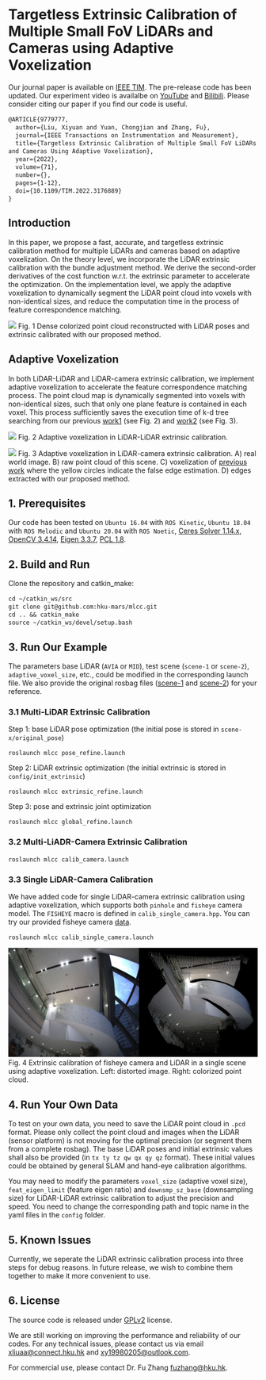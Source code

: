 # Targetless Extrinsic Calibration of Multiple Small FoV LiDARs and Cameras using Adaptive Voxelization

Our journal paper is available on [IEEE TIM](https://ieeexplore.ieee.org/document/9779777). The pre-release code has been updated. Our experiment video is availalbe on [YouTube](https://youtu.be/PaiYgAXl9iY) and [Bilibili](https://www.bilibili.com/video/BV1p64y1h7ae?spm_id_from=333.999.0.0). Please consider citing our paper if you find our code is useful.

```
@ARTICLE{9779777,
  author={Liu, Xiyuan and Yuan, Chongjian and Zhang, Fu},
  journal={IEEE Transactions on Instrumentation and Measurement},
  title={Targetless Extrinsic Calibration of Multiple Small FoV LiDARs and Cameras Using Adaptive Voxelization},
  year={2022},
  volume={71},
  number={},
  pages={1-12},
  doi={10.1109/TIM.2022.3176889}
}
```

<!-- [![](figure/cover.jpg)](https://ieeexplore.ieee.org/document/9779777) -->

<!-- ![](figure/cover.png) -->

## Introduction
In this paper, we propose a fast, accurate, and targetless extrinsic calibration method for multiple LiDARs and cameras based on adaptive voxelization. On the theory level, we incorporate the LiDAR extrinsic calibration with the bundle adjustment method. We derive the second-order derivatives of the cost function w.r.t. the extrinsic parameter to accelerate the optimization. On the implementation level, we apply the adaptive voxelization to dynamically segment the LiDAR point cloud into voxels with non-identical sizes, and reduce the computation time in the process of feature correspondence matching.

![](figure/dense_map.jpg)
Fig. 1 Dense colorized point cloud reconstructed with LiDAR poses and extrinsic calibrated with our proposed method.

## Adaptive Voxelization
In both LiDAR-LiDAR and LiDAR-camera extrinsic calibration, we implement adaptive voxelization to accelerate the feature correspondence matching process. The point cloud map is dynamically segmented into voxels with non-identical sizes, such that only one plane feature is contained in each voxel. This process sufficiently saves the execution time of k-d tree searching from our previous [work1](https://ieeexplore.ieee.org/document/9361153) (see Fig. 2) and [work2](https://ieeexplore.ieee.org/document/9495137?source=authoralert) (see Fig. 3).

![](figure/lidar_voxel.png)
Fig. 2 Adaptive voxelization in LiDAR-LiDAR extrinsic calibration.

![](figure/camera_voxel.png)
Fig. 3 Adaptive voxelization in LiDAR-camera extrinsic calibration. A) real world image. B) raw point cloud of this scene. C) voxelization of [previous work](https://ieeexplore.ieee.org/document/9495137?source=authoralert) where the yellow circles indicate the false edge estimation. D) edges extracted with our proposed method.

## 1. Prerequisites
Our code has been tested on `Ubuntu 16.04` with `ROS Kinetic`, `Ubuntu 18.04` with `ROS Melodic` and `Ubuntu 20.04` with `ROS Noetic`, [Ceres Solver 1.14.x](https://github.com/ceres-solver/ceres-solver), [OpenCV 3.4.14](https://github.com/opencv/opencv), [Eigen 3.3.7](https://gitlab.com/libeigen/eigen), [PCL 1.8](https://github.com/PointCloudLibrary/pcl).

## 2. Build and Run
Clone the repository and catkin_make:

```
cd ~/catkin_ws/src
git clone git@github.com:hku-mars/mlcc.git
cd .. && catkin_make
source ~/catkin_ws/devel/setup.bash
```

## 3. Run Our Example
The parameters base LiDAR (`AVIA` or `MID`), test scene (`scene-1` or `scene-2`), `adaptive_voxel_size`, etc., could be modified in the corresponding launch file. We also provide the original rosbag files ([scene-1](https://connecthkuhk-my.sharepoint.com/:u:/g/personal/xliuaa_connect_hku_hk/EUUaPzF8UcNPvv6DSnqAZzgBH_6T4SzgfbcFSathbiKF1g?e=DCewYe) and [scene-2](https://connecthkuhk-my.sharepoint.com/:u:/g/personal/xliuaa_connect_hku_hk/Eaph-4KFshtLtsn0OFzicAEB_g5Z5mB_SMNYySRqeVvQMw?e=Yhnj3N)) for your reference.
### 3.1 Multi-LiDAR Extrinsic Calibration
<!-- ![](figure/workflow.jpg) -->
Step 1: base LiDAR pose optimization (the initial pose is stored in `scene-x/original_pose`)
```
roslaunch mlcc pose_refine.launch
```

Step 2: LiDAR extrinsic optimization (the initial extrinsic is stored in `config/init_extrinsic`)
```
roslaunch mlcc extrinsic_refine.launch
```

Step 3: pose and extrinsic joint optimization
```
roslaunch mlcc global_refine.launch
```
### 3.2 Multi-LiADR-Camera Extrinsic Calibration
```
roslaunch mlcc calib_camera.launch
```

### 3.3 Single LiDAR-Camera Calibration
We have added code for single LiDAR-camera extrinsic calibration using adaptive voxelization, which supports both `pinhole` and `fisheye` camera model. The `FISHEYE` macro is defined in `calib_single_camera.hpp`. You can try our provided fisheye camera [data](https://connecthkuhk-my.sharepoint.com/:u:/g/personal/xliuaa_connect_hku_hk/EdDooAUAo71JrR3Jnx53z-YBV8Z9xrZXxxKpYHz6iAzfFw?e=hcgbVX).
```
roslaunch mlcc calib_single_camera.launch
```

![](figure/fisheye_cloud.jpg)
Fig. 4 Extrinsic calibration of fisheye camera and LiDAR in a single scene using adaptive voxelization. Left: distorted image. Right: colorized point cloud.

## 4. Run Your Own Data
To test on your own data, you need to save the LiDAR point cloud in `.pcd` format. Please only collect the point cloud and images when the LiDAR (sensor platform) is not moving for the optimal precision (or segment them from a complete rosbag). The base LiDAR poses and initial extrinsic values shall also be provided (in `tx ty tz qw qx qy qz` format). These initial values could be obtained by general SLAM and hand-eye calibration algorithms.

You may need to modify the parameters `voxel_size` (adaptive voxel size), `feat_eigen_limit` (feature eigen ratio) and `downsmp_sz_base` (downsampling size) for LiDAR-LiDAR extrinsic calibration to adjust the precision and speed. You need to change the corresponding path and topic name in the yaml files in the `config` folder.

## 5. Known Issues
Currently, we seperate the LiDAR extrinsic calibration process into three steps for debug reasons. In future release, we wish to combine them together to make it more convenient to use.

## 6. License
The source code is released under [GPLv2](http://www.gnu.org/licenses/) license.

We are still working on improving the performance and reliability of our codes. For any technical issues, please contact us via email <xliuaa@connect.hku.hk> and <xy19980205@outlook.com>.

For commercial use, please contact Dr. Fu Zhang <fuzhang@hku.hk>.
